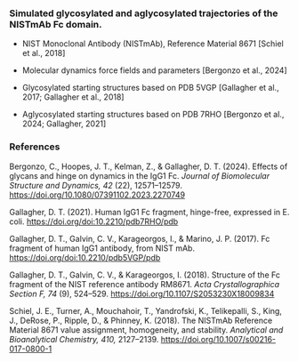 ### Simulated glycosylated and aglycosylated trajectories of the NISTmAb Fc domain.

* NIST Monoclonal Antibody (NISTmAb), Reference Material 8671 [Schiel
et al., 2018]

* Molecular dynamics force fields and parameters [Bergonzo et al., 2024]
  
* Glycosylated starting structures based on PDB 5VGP [Gallagher et al.,
2017; Gallagher et al., 2018]
  
* Aglycosylated starting structures based on PDB 7RHO [Bergonzo et
al., 2024; Gallagher, 2021]

### References

Bergonzo, C., Hoopes, J. T., Kelman, Z., & Gallagher, D. T. (2024). Effects
of glycans and hinge on dynamics in the IgG1 Fc. 
_Journal of Biomolecular Structure and Dynamics, 42_ 
(22), 12571–12579. <https://doi.org/10.1080/07391102.2023.2270749>

Gallagher, D. T. (2021). Human IgG1 Fc fragment, hinge-free, expressed in
E. coli. <https://doi.org/doi:10.2210/pdb7RHO/pdb>

Gallagher, D. T., Galvin, C. V., Karageorgos, I., & Marino, J. P. (2017). Fc
fragment of human IgG1 antibody, from NIST mAb. <https://doi.org/doi:10.2210/pdb5VGP/pdb>

Gallagher, D. T., Galvin, C. V., & Karageorgos, I. (2018). Structure of the
Fc fragment of the NIST reference antibody RM8671. 
_Acta Crystallographica Section F, 74_ 
(9), 524–529. <https://doi.org/10.1107/S2053230X18009834>

Schiel, J. E., Turner, A., Mouchahoir, T., Yandrofski, K., Telikepalli, S.,
King, J., DeRose, P., Ripple, D., & Phinney, K. (2018). The NISTmAb
Reference Material 8671 value assignment, homogeneity, and stability.
_Analytical and Bioanalytical Chemistry, 410,_ 
2127–2139. <https://doi.org/10.1007/s00216-017-0800-1>

